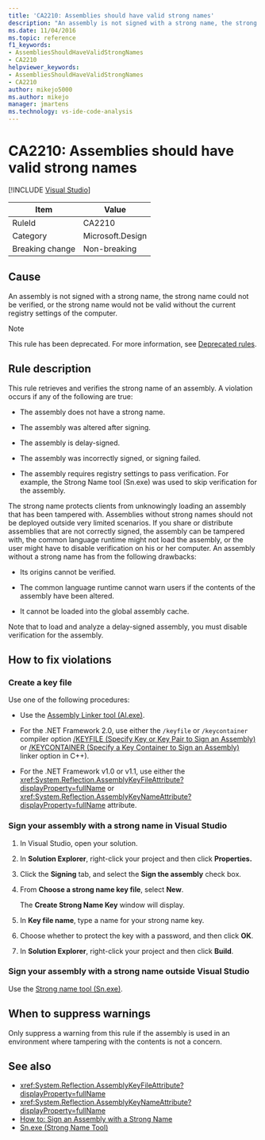 ```yaml
---
title: 'CA2210: Assemblies should have valid strong names'
description: "An assembly is not signed with a strong name, the strong name could not be verified, or the strong name would not be valid without the current registry settings of the computer."
ms.date: 11/04/2016
ms.topic: reference
f1_keywords:
- AssembliesShouldHaveValidStrongNames
- CA2210
helpviewer_keywords:
- AssembliesShouldHaveValidStrongNames
- CA2210
author: mikejo5000
ms.author: mikejo
manager: jmartens
ms.technology: vs-ide-code-analysis
---
```

# CA2210: Assemblies should have valid strong names

 [!INCLUDE [Visual Studio](~/includes/applies-to-version/vs-windows-only.md)]

|Item|Value|
|-|-|
|RuleId|CA2210|
|Category|Microsoft.Design|
|Breaking change|Non-breaking|

## Cause
An assembly is not signed with a strong name, the strong name could not be verified, or the strong name would not be valid without the current registry settings of the computer.

> [!NOTE]
> This rule has been deprecated. For more information, see [Deprecated rules](fxcop-unported-deprecated-rules.md).

## Rule description

This rule retrieves and verifies the strong name of an assembly. A violation occurs if any of the following are true:

- The assembly does not have a strong name.

- The assembly was altered after signing.

- The assembly is delay-signed.

- The assembly was incorrectly signed, or signing failed.

- The assembly requires registry settings to pass verification. For example, the Strong Name tool (Sn.exe) was used to skip verification for the assembly.

The strong name protects clients from unknowingly loading an assembly that has been tampered with. Assemblies without strong names should not be deployed outside very limited scenarios. If you share or distribute assemblies that are not correctly signed, the assembly can be tampered with, the common language runtime might not load the assembly, or the user might have to disable verification on his or her computer. An assembly without a strong name has from the following drawbacks:

- Its origins cannot be verified.

- The common language runtime cannot warn users if the contents of the assembly have been altered.

- It cannot be loaded into the global assembly cache.

Note that to load and analyze a delay-signed assembly, you must disable verification for the assembly.

## How to fix violations

### Create a key file

Use one of the following procedures:

- Use the [Assembly Linker tool (Al.exe)](/dotnet/framework/tools/al-exe-assembly-linker).

- For the .NET Framework 2.0, use either the `/keyfile` or `/keycontainer` compiler option [/KEYFILE (Specify Key or Key Pair to Sign an Assembly)](/cpp/build/reference/keyfile-specify-key-or-key-pair-to-sign-an-assembly) or [/KEYCONTAINER (Specify a Key Container to Sign an Assembly)](/cpp/build/reference/keycontainer-specify-a-key-container-to-sign-an-assembly) linker option in C++).

- For the .NET Framework v1.0 or v1.1, use either the <xref:System.Reflection.AssemblyKeyFileAttribute?displayProperty=fullName> or <xref:System.Reflection.AssemblyKeyNameAttribute?displayProperty=fullName> attribute.

### Sign your assembly with a strong name in Visual Studio

1. In Visual Studio, open your solution.

2. In **Solution Explorer**, right-click your project and then click **Properties.**

3. Click the **Signing** tab, and select the **Sign the assembly** check box.

4. From **Choose a strong name key file**, select **New**.

   The **Create Strong Name Key** window will display.

5. In **Key file name**, type a name for your strong name key.

6. Choose whether to protect the key with a password, and then click **OK**.

7. In **Solution Explorer**, right-click your project and then click **Build**.

### Sign your assembly with a strong name outside Visual Studio

Use the [Strong name tool (Sn.exe)](/dotnet/framework/tools/sn-exe-strong-name-tool).

## When to suppress warnings

Only suppress a warning from this rule if the assembly is used in an environment where tampering with the contents is not a concern.

## See also

- <xref:System.Reflection.AssemblyKeyFileAttribute?displayProperty=fullName>
- <xref:System.Reflection.AssemblyKeyNameAttribute?displayProperty=fullName>
- [How to: Sign an Assembly with a Strong Name](/dotnet/framework/app-domains/how-to-sign-an-assembly-with-a-strong-name)
- [Sn.exe (Strong Name Tool)](/dotnet/framework/tools/sn-exe-strong-name-tool)
